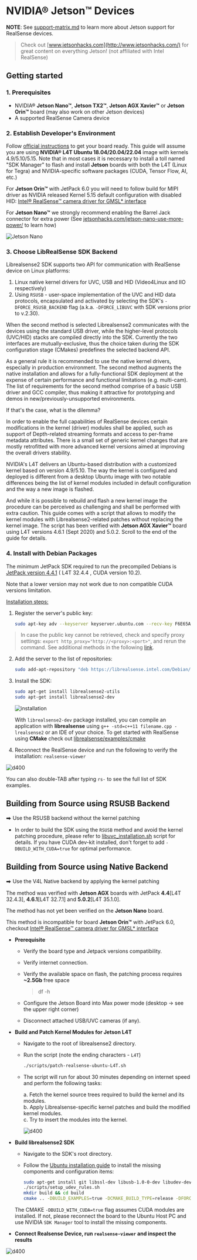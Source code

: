 # NVIDIA® Jetson™ Devices

**NOTE**: See [support-matrix.md](./support-matrix.md) to learn more about Jetson support for RealSense devices.

> Check out [www.jetsonhacks.com](http://www.jetsonhacks.com/) for great content on everything Jetson! (not affiliated with Intel RealSense)

## Getting started

### 1. Prerequisites

* NVIDIA® **Jetson Nano™**, **Jetson TX2™**, **Jetson AGX Xavier™** or **Jetson Orin™** board (may also work on other Jetson devices)
* A supported RealSense Camera device

### 2. Establish Developer's Environment

Follow [official instructions](https://developer.nvidia.com/embedded/learn/getting-started-jetson) to get your board ready. This guide will assume you are using **NVIDIA® L4T Ubuntu 18.04/20.04/22.04** image with kernels 4.9/5.10/5.15. Note that in most cases it is necessary to install a toll named "SDK Manager" to flash and install **Jetson** boards with both the L4T (Linux for Tegra) and NVIDIA-specific software packages (CUDA, Tensor Flow, AI, etc.)

For **Jetson Orin™** with JetPack 6.0 you will need to follow build for MIPI driver as NVIDIA released Kernel 5.15 default configuration with disabled HID: [Intel® RealSense™ camera driver for GMSL* interface](https://github.com/IntelRealSense/realsense_mipi_platform_driver)

For **Jetson Nano™** we strongly recommend enabling the Barrel Jack connector for extra power (See [jetsonhacks.com/jetson-nano-use-more-power/](https://www.jetsonhacks.com/2019/04/10/jetson-nano-use-more-power/) to learn how)

![Jetson Nano](./img/jetson.jpg)

### 3. Choose LibRealSense SDK Backend

Librealsense2 SDK supports two API for communication with RealSense device on Linux platforms:

1. Linux native kernel drivers for UVC, USB and HID (Video4Linux and IIO respectively)
2. Using `RSUSB` - user-space implementation of the UVC and HID data protocols, encapsulated and activated by selecting the SDK's `-DFORCE_RSUSB_BACKEND` flag (a.k.a. `-DFORCE_LIBUVC` with SDK versions prior to v.2.30).  

When the second method is selected Librealsense2 communicates with the devices using the standard USB driver, while the higher-level protocols  (UVC/HID) stacks are compiled directly into the SDK.
Currently the two interfaces are mutually-exclusive, thus the choice taken during the SDK configuration stage (CMakes) predefines the selected backend API.

As a general rule it is recommended to use the native kernel drivers, especially in production environment.
The second method augments the native installation and allows for a fully-functional SDK deployment at the expense of certain performance and functional limitations (e.g. multi-cam).
The list of requirements for the second method comprise of a basic USB driver and GCC compiler, thus making it attractive for prototyping and demos in new/previously-unsupported environments.

If that's the case, what is the dilemma?

In order to enable the full capabilities of RealSense devices certain modifications in the kernel (driver) modules shall be applied, such as support of Depth-related streaming formats and access to per-frame metadata attributes. There is a small set of generic kernel changes that are mostly retrofitted with more advanced kernel versions aimed at improving the overall drivers stability.

NVIDIA's L4T delivers an Ubuntu-based distribution with a customized kernel based on version 4.9/5.10. The way the kernel is configured and deployed is different from a desktop Ubuntu image with two notable differences being the list of kernel modules included in default configuration and the way a new image is flashed.

And while it is possible to rebuild and flash a new kernel image the procedure can be perceived as challenging and shall be performed with extra caution.
This guide comes with a script that allows to modify the kernel modules with Librealsense2-related patches without replacing the kernel image. The script has been verified with **Jetson AGX Xavier™** board using L4T versions 4.6.1 (Sept 2020) and 5.0.2. Scroll to the end of the guide for details.

### 4. Install with Debian Packages
 The minimum JetPack SDK required to run the precompiled Debians is [JetPack version 4.4.1](https://developer.nvidia.com/jetpack-sdk-441-archive) ( L4T 32.4.4 , CUDA version 10.2).

Note that a lower version may not work due to non compatible CUDA versions limitation.

<u>Installation steps:</u>

1. Register the server's public key:

    ```sh
    sudo apt-key adv --keyserver keyserver.ubuntu.com --recv-key F6E65AC044F831AC80A06380C8B3A55A6F3EFCDE || sudo apt-key adv --keyserver hkp://keyserver.ubuntu.com:80 --recv-key F6E65AC044F831AC80A06380C8B3A55A6F3EFCDE
    ```

  > In case the public key cannot be retrieved, check and specify proxy settings: `export http_proxy="http://<proxy>:<port>"`, and rerun the command. See additional methods in the following [link](https://unix.stackexchange.com/questions/361213/unable-to-add-gpg-key-with-apt-key-behind-a-proxy).  


2. Add the server to the list of repositories:

    ```sh
    sudo add-apt-repository "deb https://librealsense.intel.com/Debian/apt-repo $(lsb_release -cs) main" -u
    ```

3. Install the SDK:

    ```sh
    sudo apt-get install librealsense2-utils
    sudo apt-get install librealsense2-dev
    ```

    ![installation](./img/install-jetson.png)

    With `librealsense2-dev` package installed, you can compile an application with **librealsense** using `g++ -std=c++11 filename.cpp -lrealsense2` or an IDE of your choice. To get started with RealSense using **CMake** check out [librealsense/examples/cmake](https://github.com/IntelRealSense/librealsense/tree/master/examples/cmake)

4. Reconnect the RealSense device and run the following to verify the installation: `realsense-viewer`

![d400](./img/jetson-d400.png)

You can also double-TAB after typing `rs-` to see the full list of SDK examples.

## Building from Source using **RSUSB** Backend

⮕ Use the RSUSB backend without the kernel patching

* In order to build the SDK using the `RSUSB` method and avoid the kernel patching procedure, please refer to [libuvc_installation.sh](https://github.com/IntelRealSense/librealsense/blob/master/scripts/libuvc_installation.sh) script for details. If you have CUDA dev-kit installed, don't forget to add `-DBUILD_WITH_CUDA=true` for optimal performance.

## Building from Source using **Native** Backend

⮕ Use the V4L Native backend by applying the kernel patching

The method was verified with **Jetson AGX** boards with JetPack **4.4**[L4T 32.4.3], **4.6.1**[L4T 32.7.1] and **5.0.2**[L4T 35.1.0].

The method has not yet been verified on the **Jetson Nano** board.

This method is incompatible for board **Jetson Orin™** with JetPack 6.0, checkout [Intel® RealSense™ camera driver for GMSL* interface](https://github.com/IntelRealSense/realsense_mipi_platform_driver)

* **Prerequisite**

  * Verify the board type and Jetpack versions compatibility.  
  * Verify internet connection.  
  * Verify the available space on flash, the patching process requires **~2.5Gb** free space  
    
    >df -h
  * Configure the Jetson Board into Max power mode (desktop -> see the upper right corner)  
  * Disconnect attached USB/UVC cameras (if any).  

* **Build and Patch Kernel Modules for Jetson L4T**

  * Navigate to the root of librealsense2 directory.  
  * Run the script (note the ending characters - `L4T`)

    ```sh
    ./scripts/patch-realsense-ubuntu-L4T.sh  
    ```

  * The script will run for about 30 minutes depending on internet speed and perform the following tasks:

    a. Fetch the kernel source trees required to build the kernel and its modules.  
    b. Apply Librealsense-specific kernel patches and build the modified kernel modules.  
    c. Try to insert the modules into the kernel.

    ![d400](./img/jetson_l4t_kernel_patches.png)

* **Build librealsense2 SDK**  
  
  * Navigate to the SDK's root directory.  
  * Follow the [Ubuntu installation guide](./installation.md) to install the missing components and configuration items:

    ```sh
    sudo apt-get install git libssl-dev libusb-1.0-0-dev libudev-dev pkg-config libgtk-3-dev -y
    ./scripts/setup_udev_rules.sh  
    mkdir build && cd build  
    cmake .. -DBUILD_EXAMPLES=true -DCMAKE_BUILD_TYPE=release -DFORCE_RSUSB_BACKEND=false -DBUILD_WITH_CUDA=true && make -j$(($(nproc)-1)) && sudo make install
    ```

  The CMAKE `-DBUILD_WITH_CUDA=true` flag assumes CUDA modules are installed. If not, please reconnect the board to the Ubuntu Host PC and use NVIDIA `SDK Manager` tool to install the missing components.

* **Connect Realsense Device, run `realsense-viewer` and inspect the results**

![d400](./img/jetson_l4t_sensors_md.png)
